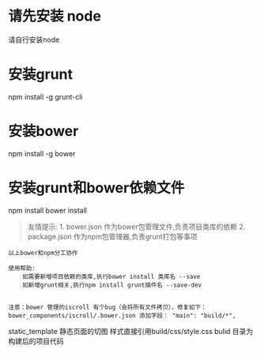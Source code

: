 # 请先安装 node
请自行安装node

# 安装grunt
npm install -g grunt-cli

# 安装bower
npm install -g bower

# 安装grunt和bower依赖文件

npm install
bower install

> 友情提示:
	1. bower.json 作为bower包管理文件,负责项目类库的依赖
	2. package.json 作为npm包管理器,负责grunt打包等事项
	
	以上bower和npm分工协作

	使用帮助:
		如需要新增项目依赖的类库,执行bower install 类库名 --save
		如新增grunt相关,执行npm install grunt插件名 --save-dev
		
		
	注意：bower 管理的iscroll 有个bug（会将所有文件拷贝），修复如下：
	bower_components/iscroll/.bower.json 添加字段： "main": "build/*", 	

static_template 静态页面的切图 样式直接引用build/css/style.css
bulid 目录为构建后的项目代码
